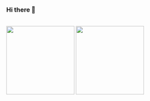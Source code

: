 ### Hi there 👋

 <div style="display: inline-block"><br>
  <img height="180em"  src="https://github-readme-stats.vercel.app/api?username=kelmendes&show_icons=true&theme=merko&include_all_commits=true"/>

  <img height="180em" src="https://github-readme-stats.vercel.app/api/top-langs/username=kelmendes&layout=compact&langs_count=16&theme=highcontrast"/>
<!--
**kelmendes/kelmendes** is a ✨ _special_ ✨ repository because its `README.md` (this file) appears on your GitHub profile.

Here are some ideas to get you started:

- 🔭 I’m currently working on ...
- 🌱 I’m currently learning ...
- 👯 I’m looking to collaborate on ...
- 🤔 I’m looking for help with ...
- 💬 Ask me about ...
- 📫 How to reach me: ...
- 😄 Pronouns: ...
- ⚡ Fun fact: ...
-->
